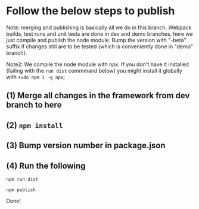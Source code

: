 # Follow the below steps to publish

Note: merging and publishing is basically all we do in this branch. 
Webpack builds, test runs and unit tests are done in dev and demo branches, here we just compile and publish the node module. 
Bump the version with "-beta" suffix if changes still are to be tested (which is conveniently done in "demo" branch).

Note2: We compile the node module with npx. If you don't have it installed (failing
with the `run dist` commmand below) you might install it globally with `sudo npm i -g npx`;

## (1) Merge all changes in the framework from dev branch to here

## (2) `npm install`
 
## (3) Bump version number in package.json

## (4) Run the following

```
npm run dist

npm publish

```

Done!



